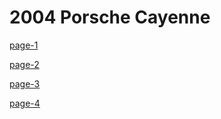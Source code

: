 # 2004 Porsche Cayenne

[page-1](OEM-Docs/VAG/2004-cayenne-3.2-1.pdf)

[page-2](OEM-Docs/VAG/2004-cayenne-3.2-2.pdf)

[page-3](OEM-Docs/VAG/2004-cayenne-3.2-3.pdf)

[page-4](OEM-Docs/VAG/2004-cayenne-3.2-4.pdf)
